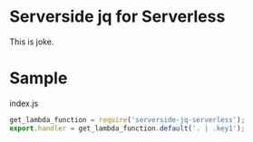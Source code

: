 
# Serverside jq for Serverless

This is joke.

# Sample

index.js

```javascript
get_lambda_function = require('serverside-jq-serverless');
export.handler = get_lambda_function.default('. | .key1');
```

